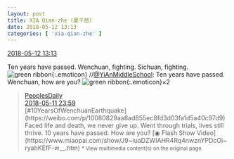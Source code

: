 ```yaml
---
layout: post
title: XIA Qian-zhe (夏千喆)
date: 2018-05-12 13:13
categories: [ 'xia-qian-zhe' ]
---
```


<div class="weibo-info">
  <a href="https://weibo.com/6505420082/Ggirp6gUI">2018-05-12 13:13</a>
</div>

Ten years have passed. Wenchuan, fighting. Sichuan, fighting. ![green ribbon](http://img.t.sinajs.cn/t4/appstyle/expression/ext/normal/cb/2018new_lvsidai_org.png){:.emoticon} //[@YiAnMiddleSchool](https://weibo.com/yianschool): Ten years have passed. Wenchuan, how are you? ![green ribbon](http://img.t.sinajs.cn/t4/appstyle/expression/ext/normal/cb/2018new_lvsidai_org.png){:.emoticon}×2

<!-- more -->

> <div class="weibo-post-name">
>   <a href="https://weibo.com/rmrb">PeoplesDaily</a>
> </div>
> <div class="weibo-info">
>   <a href="https://weibo.com/2803301701/GgdfidjFm">2018-05-11 23:59</a>
> </div>
> [#10YearsOfWenchuanEarthquake](https://weibo.com/p/10080829aa8ad855ec8fd3d03fa1d5a40c97d9) Faced life and death, we never give up. Went through trials, lives still thrive. 10 years have passed. How are you? [◉ Flash Show Video](https://www.miaopai.com/show/J9~iuaDZWIAHR4Rq4nwznYPDcOi~ryahKEfF-w__.htm)  
> <small>* View multimedia content(s) on the original page.</small>
